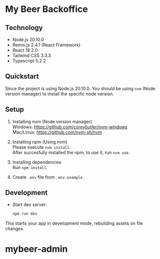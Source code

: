 # My Beer Backoffice

## Technology

- Node.js 20.10.0
- Remix.js 2.4.1 (React Framework)
- React 18.2.0
- Tailwind CSS 3.3.3
- Typescript 5.2.2

## Quickstart

Since the project is using Node.js 20.10.0. You should be using `nvm` (Node version manager) to install the specific node version.

## Setup

1. Installing nvm (Node version manager) \
   Windows: https://github.com/coreybutler/nvm-windows \
   Mac/Linux: https://github.com/nvm-sh/nvm

2. Installing npm (Using nvm) \
   Please execute `nvm install`. \
   After succesfully installed the npm, to use it, run `nvm use`.

3. Installing dependencies \
   Run `npm install`.

4. Create `.env` file from `.env.example`

## Development

- Start dev server:

  ```sh
  npm run dev
  ```

This starts your app in development mode, rebuilding assets on file changes.
# mybeer-admin
